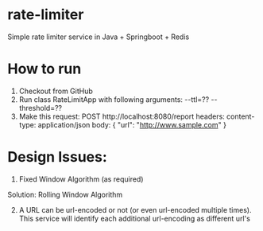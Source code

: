 # rate-limiter
Simple rate limiter service in Java + Springboot + Redis

# How to run
1. Checkout from GitHub
2. Run class RateLimitApp with following arguments:
--ttl=?? --threshold=??
3. Make this request:
POST http://localhost:8080/report
headers: content-type: application/json
body: 
{
  "url": "http://www.sample.com"
}

# Design Issues:

1. Fixed Window Algorithm (as required)

Solution: Rolling Window Algorithm

2. A URL can be url-encoded or not (or even url-encoded multiple times).
 This service will identify each additional url-encoding as different url's